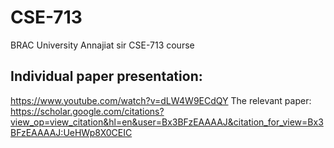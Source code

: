 # CSE-713
BRAC University Annajiat sir CSE-713 course

## Individual paper presentation:
https://www.youtube.com/watch?v=dLW4W9ECdQY
The relevant paper:
https://scholar.google.com/citations?view_op=view_citation&hl=en&user=Bx3BFzEAAAAJ&citation_for_view=Bx3BFzEAAAAJ:UeHWp8X0CEIC

